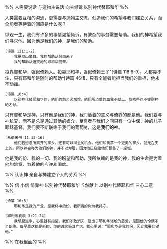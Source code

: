 %% 人需要说话 与造物主说话 向主倾诉 以别神代替耶和华 %%

人类需要互相的沟通，更需要与造物主交流，创造我们的希望与我们建立关系，而全能者等待着的回应是什么呢？

纵观一生，我们有许多的事情渴望倾诉，有繁杂的事务需要帮助。我们的神希望我们寻求他，因为他是我们的神，是我们的帮助。

    [诗篇 121:1-2]
        我要向山举目。我的帮助从何而来？
        我的帮助从造天地的耶和华而来。

投靠耶和华，强似倚赖人。投靠耶和华，强似倚赖王子^[诗篇 118:8-9]。人都靠不住，只有耶和华是随时的帮助^[诗篇 46:1]，只有全能者能担当我们的重担，他永不动摇。

    [诗篇 16:4]
        以别神代替耶和华的，他们的愁苦必加增。他们所浇奠的血我不献上，我嘴唇也不提别神的名号。

只有耶和华是神，只有他是我们的神，我们活着的意义与倚靠的都是他。我们要与神私交，而不是总是通过其他的媒介，至高者与我们之间只有一位中保，神的儿子耶稣基督。我们要不断联络于我们的葡萄树，这是**我们的神**。

    [希伯来书 11:15-16]
        他们若想念所离开的家乡，还有可以回去的机会。他们却羡慕一个更美的家乡，就是在天上的。所以神被称为他们的神，并不以为耻，因为他已经给他们预备了一座城。

他是我的份、我的一切、我的盼望和帮助，我所依赖的是我的神，我的生命是为着他的旨意、为着他的应许和国度。

%% 认识神 亲自与神建立个人的关系 %%

%% 信 小信 倚靠神 以别神代替耶和华 全然献上 以别神代替耶和华 三心二意 %%

    [诗篇 16:5]
        耶和华是我的产业，是我杯中的份，我所得的你为我持守。

    [耶利米哀歌 3:21-24]
        我想起这事，心里就有指望。我们不致消灭，是出于耶和华诸般的慈爱，是因他的怜悯不至断绝。每早晨这都是新的，你的诚实极其广大。我心里说：“耶和华是我的份，因此我要仰望他。”

%% 在我里面的 %%
